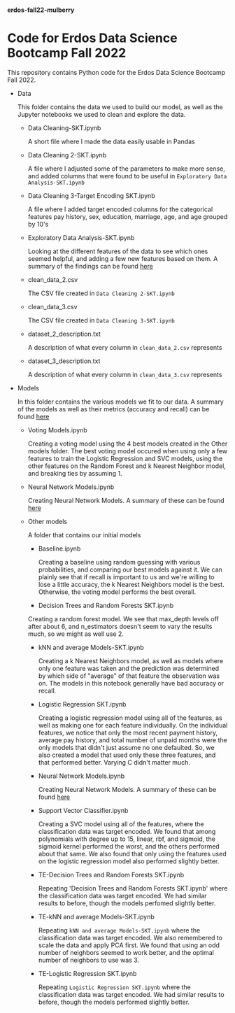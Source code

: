 #### erdos-fall22-mulberry

# Code for Erdos Data Science Bootcamp Fall 2022 

This repository contains Python code for the Erdos Data Science Bootcamp Fall 2022.

- Data

    This folder contains the data we used to build our model, as well as the Jupyter notebooks we used to clean and explore the data.
    - Data Cleaning-SKT.ipynb
    
        A short file where I made the data easily usable in Pandas
    
    - Data Cleaning 2-SKT.ipynb
        
         A file where I adjusted some of the parameters to make more sense, and added columns that were found to be useful in `Exploratory Data Analysis-SKT.ipynb` 
    - Data Cleaning 3-Target Encoding SKT.ipynb 
    
        A file where I added target encoded columns for the categorical features pay history, sex, education, marriage, age, and age grouped by 10's
    - Exploratory Data Analysis-SKT.ipynb
    
        Looking at the different features of the data to see which ones seemed helpful, and adding a few new features based on them. A summary of the findings can be found [here](https://docs.google.com/document/d/1MDKqtuiMJgI825MwL7AHRbN92E5kdDWzO5WiqwCGklg/edit)    
    - clean_data_2.csv
        
        The CSV file created in `Data Cleaning 2-SKT.ipynb`
    - clean_data_3.csv 
        
        The CSV file created in `Data Cleaning 3-SKT.ipynb`
    - dataset_2_description.txt
        
        A description of what every column in `clean_data_2.csv` represents
    - dataset_3_description.txt
    
        A description of what every column in `clean_data_3.csv` represents
     
- Models
    
    In this folder contains the various models we fit to our data.  A summary of the models as well as their metrics (accuracy and recall) can be found [here](https://docs.google.com/document/d/1pvSNpeU0y08Zb_ih3pMUEUaLIaNn1fhClf9ShCIiy38/edit#)
    
    - Voting Models.ipynb
    
        Creating a voting model using the 4 best models created in the Other models folder.  The best voting model occured when using only a few features to train the Logistic Regression and SVC models, using the other features on the Random Forest and k Nearest Neighbor model, and breaking ties by assuming 1.
        
    - Neural Network Models.ipynb
    
        Creating Neural Network Models.  A summary of these can be found [here](https://docs.google.com/document/d/1RBTwPmg-FhYvKPpLcc3vhlfQJsN615UCrALc_UfR7oo/edit)        
    - Other models
    
        A folder that contains our initial models
    
        - Baseline.ipynb
    
          Creating a baseline using random guessing with various probabilities, and comparing our best models against it.  We can plainly see that if recall is important to us and we're willing to lose a little accuracy, the k Nearest Neighbors model is the best.  Otherwise, the voting model performs the best overall.
    
        - Decision Trees and Random Forests SKT.ipynb
        
         Creating a random forest model.  We see that max_depth levels off after about 6, and n_estimators doesn't seem to vary the results much, so we might as well use 2.
      - kNN and average Models-SKT.ipynb
        
          Creating a k Nearest Neighbors model, as well as models where only one feature was taken and the prediction was determined by which side of "average" of that feature the observation was on.  The models in this notebook generally have bad accuracy or recall.
       - Logistic Regression SKT.ipynb 
    
           Creating a logistic regression model using all of the features, as well as making one for each feature individually.  On the individual features, we notice that only the most recent payment history, average pay history, and total number of unpaid months were the only models that didn't just assume no one defaulted.  So, we also created a model that used only these three features, and that performed better.  Varying C didn't matter much.
        
       - Neural Network Models.ipynb
    
         Creating Neural Network Models.  A summary of these can be found [here](https://docs.google.com/document/d/1RBTwPmg-FhYvKPpLcc3vhlfQJsN615UCrALc_UfR7oo/edit)
       - Support Vector Classifier.ipynb
    
          Creating a SVC model using all of the features, where the classification data was target encoded.  We found that among polynomials with degree up to 15, linear, rbf, and sigmoid, the sigmoid kernel performed the worst, and the others performed about that same.  We also found that only using the features used on the logistic regression model also performed slightly better.
        - TE-Decision Trees and Random Forests SKT.ipynb
    
          Repeating 'Decision Trees and Random Forests SKT.ipynb' where the classification data was target encoded.  We had similar results to before, though the models perfomed slightly better.
      - TE-kNN and average Models-SKT.ipynb
    
          Repeating `kNN and average Models-SKT.ipynb` where the classification data was target encoded.  We also remembered to scale the data and apply PCA first.  We found that using an odd number of neighbors seemed to work better, and the optimal number of neighbors to use was 3.
      - TE-Logistic Regression SKT.ipynb
        
          Repeating `Logistic Regression SKT.ipynb` where the classification data was target encoded.  We had similar results to before, though the models performed slightly better.



        
